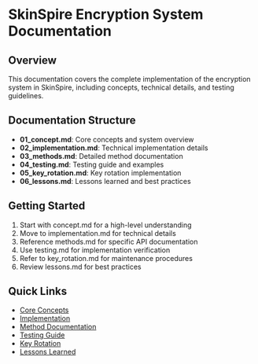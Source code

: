 # SkinSpire Encryption System Documentation

## Overview
This documentation covers the complete implementation of the encryption system in SkinSpire, including concepts, technical details, and testing guidelines.

## Documentation Structure
- **01_concept.md**: Core concepts and system overview
- **02_implementation.md**: Technical implementation details
- **03_methods.md**: Detailed method documentation
- **04_testing.md**: Testing guide and examples
- **05_key_rotation.md**: Key rotation implementation
- **06_lessons.md**: Lessons learned and best practices

## Getting Started
1. Start with concept.md for a high-level understanding
2. Move to implementation.md for technical details
3. Reference methods.md for specific API documentation
4. Use testing.md for implementation verification
5. Refer to key_rotation.md for maintenance procedures
6. Review lessons.md for best practices

## Quick Links
- [Core Concepts](encryption/01_concept.md)
- [Implementation](encryption/02_implementation.md)
- [Method Documentation](encryption/03_methods.md)
- [Testing Guide](encryption/04_testing.md)
- [Key Rotation](encryption/05_key_rotation.md)
- [Lessons Learned](encryption/06_lessons.md)